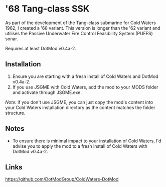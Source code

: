 # '68 Tang-class SSK

As part of the development of the Tang-class submarine for Cold Waters 1962, I created a '68 variant. This version is longer than the '62 variant and utilises the Passive Underwater Fire Control Feasibility System (PUFFS) sonar.

Requires at least DotMod v0.4a-2.

## Installation
1) Ensure you are starting with a fresh install of Cold Waters and DotMod v0.4a-2.
2) If you use JSGME with Cold Waters, add the mod to your MODS folder and activate through JSGME.exe.
   
_Note:_ if you don't use JSGME, you can just copy the mod's content into your Cold Waters installation directory as the content matches the folder structure.

## Notes
* To ensure there is minimal impact to your installation of Cold Waters, I'd advise you to apply the mod to a fresh install of Cold Waters with DotMod v0.4a-2.

## Links
https://github.com/DotModGroup/ColdWaters-DotMod
